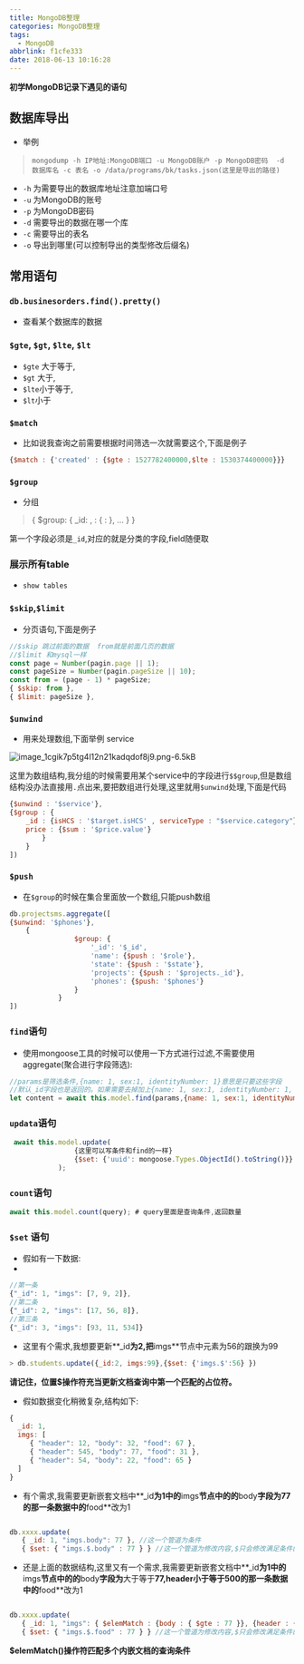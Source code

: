 ```yaml
---
title: MongoDB整理
categories: MongoDB整理
tags:
  - MongoDB
abbrlink: f1cfe333
date: 2018-06-13 10:16:28
---
```



**初学MongoDB记录下遇见的语句**
<!-- more -->

## 数据库导出
- 举例
> `mongodump -h IP地址:MongoDB端口 -u MongoDB账户 -p MongoDB密码  -d 数据库名 -c 表名 -o /data/programs/bk/tasks.json(这里是导出的路径)`

- `-h` 为需要导出的数据库地址注意加端口号
- `-u` 为MongoDB的账号
- `-p` 为MongoDB密码
- `-d` 需要导出的数据在哪一个库
- `-c` 需要导出的表名
- `-o` 导出到哪里(可以控制导出的类型修改后缀名)


## 常用语句

### **`db.businesorders.find().pretty()`**

- 查看某个数据库的数据

### **`$gte`, `$gt`, `$lte`, `$lt`**

- `$gte` 大于等于,
- `$gt` 大于,
- `$lte`小于等于,
- `$lt`小于

### **`$match`**

- 比如说我查询之前需要根据时间筛选一次就需要这个,下面是例子

```js
{$match : {'created' : {$gte : 1527782400000,$lte : 1530374400000}}}
```

### **`$group`**

- 分组

> { $group: { _id: <expression>, <field1>: { <accumulator1> : <expression1> }, ... } }

第一个字段必须是`_id`,对应的就是分类的字段,field随便取

### 展示所有table

- `show tables`

### **`$skip`,`$limit`**

- 分页语句,下面是例子

```js
//$skip 跳过前面的数据  from就是前面几页的数据
//$limit 和mysql一样
const page = Number(pagin.page || 1);
const pageSize = Number(pagin.pageSize || 10);
const from = (page - 1) * pageSize;
{ $skip: from },
{ $limit: pageSize },
```

### **`$unwind`**

- 用来处理数组,下面举例 service

![image_1cgik7p5tg4l12n21kadqdof8j9.png-6.5kB][1]

这里为数组结构,我分组的时候需要用某个service中的字段进行`$$group`,但是数组结构没办法直接用`.`点出来,要把数组进行处理,这里就用`$unwind`处理,下面是代码

```js
{$unwind : '$service'},
{$group : {
    _id : {isHCS : '$target.isHCS' , serviceType : "$service.category"}, 
    price : {$sum : '$price.value'}
        }
    }
]) 
```

### **`$push`**

- 在`$group`的时候在集合里面放一个数组,只能push数组

```js
db.projectsms.aggregate([
{$unwind: '$phones'},
	{
                $group: {
                    '_id': '$_id',
                    'name': {$push : '$role'},
					'state': {$push : '$state'},
					'projects': {$push : '$projects._id'},
					'phones': {$push: '$phones'}
                }
            }
])
```

### **`find`语句**

- 使用mongoose工具的时候可以使用一下方式进行过滤,不需要使用aggregate(聚合进行字段筛选):

```js
//params是筛选条件,{name: 1, sex:1, identityNumber: 1}意思是只要这些字段
//默认_id字段也是返回的。如果需要去掉加上{name: 1, sex:1, identityNumber: 1, _id: 0}
let content = await this.model.find(params,{name: 1, sex:1, identityNumber: 1});
```

### **`updata`语句**

```js
 await this.model.update(
                {这里可以写条件和find的一样}
                {$set: {'uuid': mongoose.Types.ObjectId().toString()}}
            );
```

### **`count`语句**

```js
await this.model.count(query); # query里面是查询条件,返回数量
```

### **`$set` 语句**

- 假如有一下数据:
- 
```js
//第一条
{"_id": 1, "imgs": [7, 9, 2]},
//第二条
{"_id": 2, "imgs": [17, 56, 8]},
//第三条
{"_id": 3, "imgs": [93, 11, 534]}
```

- 这里有个需求,我想要更新**_id**为2,把**imgs**节点中元素为56的跟换为99

```js
> db.students.update({_id:2, imgs:99},{$set: {'imgs.$':56} })
```

**请记住，位置$操作符充当更新文档查询中第一个匹配的占位符。**

- 假如数据变化稍微复杂,结构如下:

```js
{
  _id: 1,
  imgs: [
     { "header": 12, "body": 32, "food": 67 },
     { "header": 545, "body": 77, "food": 31 },
     { "header": 54, "body": 22, "food": 65 }
  ]
}
```

- 有个需求,我需要更新嵌套文档中**_id**为1中的**imgs**节点中的的**body**字段为77的那一条数据中的**food**改为1

```js

db.xxxx.update(
   { _id: 1, "imgs.body": 77 }, //这一个管道为条件
   { $set: { "imgs.$.body" : 77 } } //这一个管道为修改内容,$只会修改满足条件的第一个

```

- 还是上面的数据结构,这里又有一个需求,我需要更新嵌套文档中**_id**为1中的**imgs**节点中的的**body**字段为**大于等于**77,**header**小于等于500的那一条数据中的**food**改为1

```js

db.xxxx.update(
   { _id: 1, "imgs": { $elemMatch : {body : { $gte : 77 }}, {header : { $lte : 500 }} } }, //这一个管道为条件
   { $set: { "imgs.$.food" : 77 } } //这一个管道为修改内容,$只会修改满足条件的第一个

```

**$elemMatch()操作符匹配多个内嵌文档的查询条件**

  [1]: http://static.zybuluo.com/pockadmin/6kku392uv4ws1e4yvawi5knr/image_1cgik7p5tg4l12n21kadqdof8j9.png